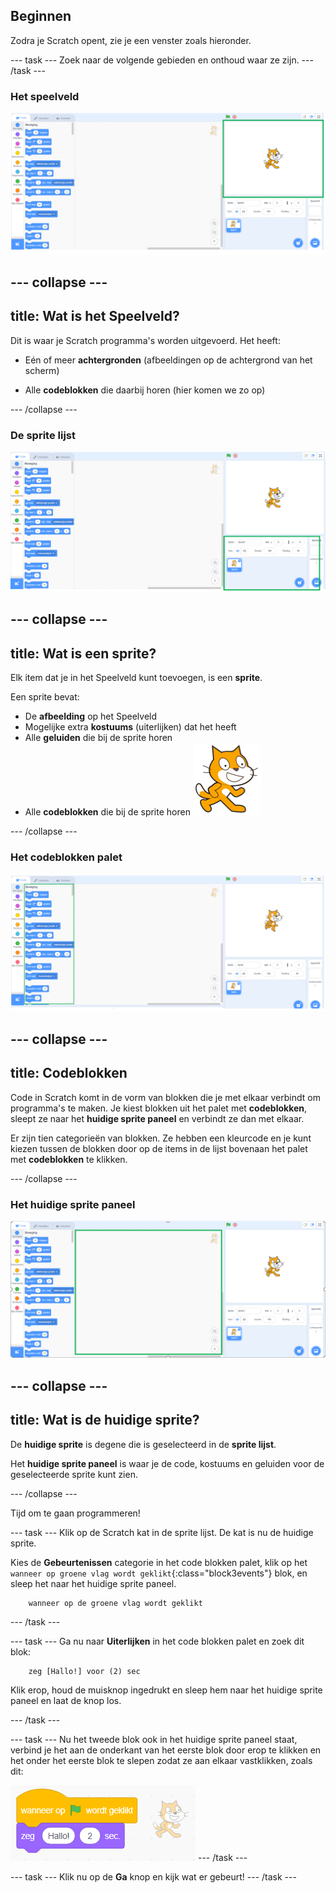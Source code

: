 ## Beginnen

Zodra je Scratch opent, zie je een venster zoals hieronder.

\--- task \--- Zoek naar de volgende gebieden en onthoud waar ze zijn. \--- /task \---

### Het speelveld

![Het Scratch venster met het speelveld gemarkeerd](images/hlStage.png)

## \--- collapse \---

## title: Wat is het Speelveld?

Dit is waar je Scratch programma's worden uitgevoerd. Het heeft:

* Eén of meer **achtergronden** \(afbeeldingen op de achtergrond van het scherm\)

* Alle **codeblokken** die daarbij horen \(hier komen we zo op\)

\--- /collapse \---

### De sprite lijst

![Het Scratch venster met de sprite lijst gemarkeerd](images/hlSpriteList.png)

## \--- collapse \---

## title: Wat is een sprite?

Elk item dat je in het Speelveld kunt toevoegen, is een **sprite**.

Een sprite bevat:

* De **afbeelding** op het Speelveld
* Mogelijke extra **kostuums** \(uiterlijken\) dat het heeft
* Alle **geluiden** die bij de sprite horen
* Alle **codeblokken** die bij de sprite horen ![](images/setup2.png)

\--- /collapse \---

### Het codeblokken palet

![Het Scratch venster met het gemarkeerde blokken palet](images/hlBlocksPalette.png)

## \--- collapse \---

## title: Codeblokken

Code in Scratch komt in de vorm van blokken die je met elkaar verbindt om programma's te maken. Je kiest blokken uit het palet met **codeblokken**, sleept ze naar het **huidige sprite paneel** en verbindt ze dan met elkaar.

Er zijn tien categorieën van blokken. Ze hebben een kleurcode en je kunt kiezen tussen de blokken door op de items in de lijst bovenaan het palet met **codeblokken** te klikken.

\--- /collapse \---

### Het huidige sprite paneel

![Het Scratch venster met de huidige sprite paneel verschijnt](images/hlCurrentSpritePanel.png)

## \--- collapse \---

## title: Wat is de huidige sprite?

De **huidige sprite** is degene die is geselecteerd in de **sprite lijst**.

Het **huidige sprite paneel** is waar je de code, kostuums en geluiden voor de geselecteerde sprite kunt zien.

\--- /collapse \---

Tijd om te gaan programmeren!

\--- task \--- Klik op de Scratch kat in de sprite lijst. De kat is nu de huidige sprite.

Kies de **Gebeurtenissen** categorie in het code blokken palet, klik op het `wanneer op groene vlag wordt geklikt`{:class="block3events"} blok, en sleep het naar het huidige sprite paneel.

```blocks3
    wanneer op de groene vlag wordt geklikt
```

\--- /task \---

\--- task \--- Ga nu naar **Uiterlijken** in het code blokken palet en zoek dit blok:

```blocks3
    zeg [Hallo!] voor (2) sec
```

Klik erop, houd de muisknop ingedrukt en sleep hem naar het huidige sprite paneel en laat de knop los.

\--- /task \---

\--- task \--- Nu het tweede blok ook in het huidige sprite paneel staat, verbind je het aan de onderkant van het eerste blok door erop te klikken en het onder het eerste blok te slepen zodat ze aan elkaar vastklikken, zoals dit:

![](images/setup3.png) \--- /task \---

\--- task \--- Klik nu op de **Ga** knop en kijk wat er gebeurt! \--- /task \---